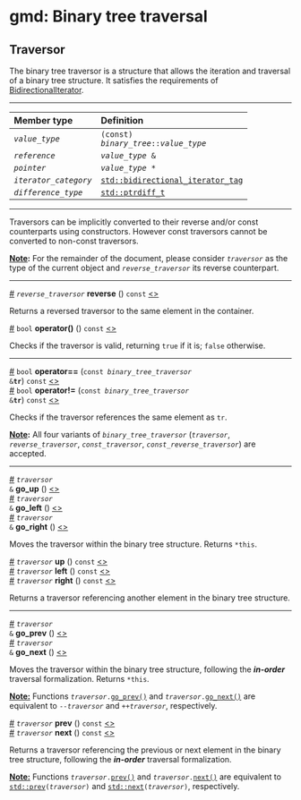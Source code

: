 # gmd: Binary tree traversal

## Traversor

The binary tree traversor is a structure that allows the iteration and traversal of a binary tree structure. It satisfies the requirements of [BidirectionalIterator](http://en.cppreference.com/w/cpp/concept/BidirectionalIterator).

---

| Member type | Definition |
|:-|:-|
| *`value_type`* | <code>(const) <i>binary_tree</i>::<i>value_type</i></code> |
| *`reference`* | <code><i>value_type</i> &</code> |
| *`pointer`* | <code><i>value_type</i> *</code> |
| *`iterator_category`* | [`std::bidirectional_iterator_tag`](http://en.cppreference.com/w/cpp/iterator/iterator_tags) |
| *`difference_type`* | [`std::ptrdiff_t`](http://en.cppreference.com/w/cpp/types/ptrdiff_t) |

---

Traversors can be implicitly converted to their reverse and/or const counterparts using constructors. However const traversors cannot be converted to non-const traversors.

**<u>Note</u>:** For the remainder of the document, please consider *`traversor`* as the type of the current object and *`reverse_traversor`* its reverse counterpart.

---

<a name="reverse" href="#reverse">#</a> *`reverse_traversor`* **reverse** () `const` [<>](../../../src/binary_tree/traversal.hpp#L)

Returns a reversed traversor to the same element in the container.

<a name="call" href="#call">#</a> `bool` **operator()** () `const` [<>](../../../src/binary_tree/traversal.hpp#L)

Checks if the traversor is valid, returning `true` if it is; `false` otherwise.

---

<a name="equal" href="#equal">#</a> `bool` **operator==** (<code>const <i>binary_tree_traversor</i> &<b>tr</b></code>) `const` [<>](../../../src/binary_tree/traversal.hpp#L)<br>
<a name="not_equal" href="#not_equal">#</a> `bool` **operator!=** (<code>const <i>binary_tree_traversor</i> &<b>tr</b></code>) `const` [<>](../../../src/binary_tree/traversal.hpp#L)

Checks if the traversor references the same element as `tr`.

**<u>Note</u>:** All four variants of *`binary_tree_traversor`* (*`traversor`*, *`reverse_traversor`*, *`const_traversor`*, *`const_reverse_traversor`*) are accepted.

---

<a name="go_up" href="#go_up">#</a> <code><i>traversor</i> &</code> **go_up** () [<>](../../../src/binary_tree/traversal.hpp#L)<br>
<a name="go_left" href="#go_left">#</a> <code><i>traversor</i> &</code> **go_left** () [<>](../../../src/binary_tree/traversal.hpp#L)<br>
<a name="go_right" href="#go_right">#</a> <code><i>traversor</i> &</code> **go_right** () [<>](../../../src/binary_tree/traversal.hpp#L)

Moves the traversor within the binary tree structure.
Returns `*this`.

<a name="up" href="#up">#</a> *`traversor`* **up** () `const` [<>](../../../src/binary_tree/traversal.hpp#L)<br>
<a name="left" href="#left">#</a> *`traversor`* **left** () `const` [<>](../../../src/binary_tree/traversal.hpp#L)<br>
<a name="right" href="#right">#</a> *`traversor`* **right** () `const` [<>](../../../src/binary_tree/traversal.hpp#L)

Returns a traversor referencing another element in the binary tree structure.

---

<a name="go_prev" href="#go_prev">#</a> <code><i>traversor</i> &</code> **go_prev** () [<>](../../../src/binary_tree/traversal.hpp#L)<br>
<a name="go_next" href="#go_next">#</a> <code><i>traversor</i> &</code> **go_next** () [<>](../../../src/binary_tree/traversal.hpp#L)

Moves the traversor within the binary tree structure, following the ***in-order*** traversal formalization. Returns `*this`.

**<u>Note:</u>** Functions <code><i>traversor</i>.<a href="#go_prev">go_prev()</a></code> and <code><i>traversor</i>.<a href="#go_next">go_next()</a></code> are equivalent to <code>--<i>traversor</i></code> and <code>++<i>traversor</i></code>, respectively.

<a name="prev" href="#prev">#</a> *`traversor`* **prev** () `const` [<>](../../../src/binary_tree/traversal.hpp#L)<br>
<a name="next" href="#next">#</a> *`traversor`* **next** () `const` [<>](../../../src/binary_tree/traversal.hpp#L)

Returns a traversor referencing the previous or next element in the binary tree structure, following the ***in-order*** traversal formalization.

**<u>Note:</u>** Functions <code><i>traversor</i>.<a href="#prev">prev()</a></code> and <code><i>traversor</i>.<a href="#next">next()</a></code> are equivalent to <code><a href="http://en.cppreference.com/w/cpp/iterator/prev">std::prev</a>(<i>traversor</i>)</code> and <code><a href="http://en.cppreference.com/w/cpp/iterator/next">std::next</a>(<i>traversor</i>)</code>, respectively.

